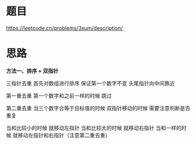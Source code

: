 # 题目

https://leetcode.cn/problems/3sum/description/

# 思路

**方法一、排序 + 双指针**

三指针去重
首先对数组进行排序
保证第一个数字不变 头尾指针向中间靠近

第一重去重
第一个数字和之前一样的时候 跳过

第二重去重
当三个数字合等于目标值的时候 双指针移动的时候 需要注意判断是否重复

当和比较小的时候 就移动左指针
当和比较大的时候 就移动右指针
当和一样的时候 就移动左指针和右指针（注意第二重去重）